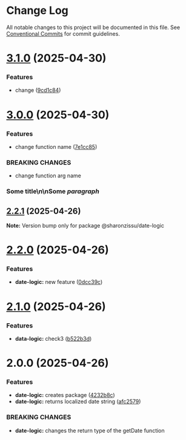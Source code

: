 # Change Log

All notable changes to this project will be documented in this file.
See [Conventional Commits](https://conventionalcommits.org) for commit guidelines.

# [3.1.0](https://github.com/SharonZissu/versions-poc/compare/@sharonzissu/date-logic@3.0.0...@sharonzissu/date-logic@3.1.0) (2025-04-30)


### Features

* change ([9cd1c84](https://github.com/SharonZissu/versions-poc/commit/9cd1c84cd1d14a11048d6a1669db81ceba138837))





# [3.0.0](https://github.com/SharonZissu/versions-poc/compare/@sharonzissu/date-logic@2.2.1...@sharonzissu/date-logic@3.0.0) (2025-04-30)


### Features

* change function name ([7e1cc85](https://github.com/SharonZissu/versions-poc/commit/7e1cc8571605cf1c8b3fe864a81570af05f9b895))


### BREAKING CHANGES

* change function arg name

### Some title\n\nSome *paragraph*





## [2.2.1](https://github.com/SharonZissu/versions-poc/compare/@sharonzissu/date-logic@2.2.0...@sharonzissu/date-logic@2.2.1) (2025-04-26)

**Note:** Version bump only for package @sharonzissu/date-logic





# [2.2.0](https://github.com/SharonZissu/versions-poc/compare/@sharonzissu/date-logic@2.1.0...@sharonzissu/date-logic@2.2.0) (2025-04-26)


### Features

* **date-logic:** new feature ([0dcc39c](https://github.com/SharonZissu/versions-poc/commit/0dcc39c61d38d78ef9d3dff27bc9958d92d35053))





# [2.1.0](https://github.com/SharonZissu/versions-poc/compare/@sharonzissu/date-logic@2.0.0...@sharonzissu/date-logic@2.1.0) (2025-04-26)


### Features

* **data-logic:** check3 ([b522b3d](https://github.com/SharonZissu/versions-poc/commit/b522b3d02771b36c9ad1663c61c0cf37a0e57e7e))





# 2.0.0 (2025-04-26)


### Features

* **date-logic:** creates package ([4232b8c](https://github.com/SharonZissu/versions-poc/commit/4232b8c1c21870bcd35d99d2e9a74f853eeaf8ea))
* **date-logic:** returns localized date string ([afc2579](https://github.com/SharonZissu/versions-poc/commit/afc2579b51bb4b1c42ac43cd507f250b47c2e110))


### BREAKING CHANGES

* **date-logic:** changes the return type of the getDate function
